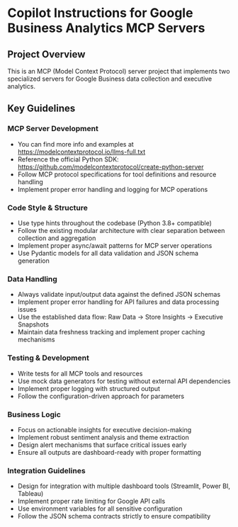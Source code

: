<!-- Use this file to provide workspace-specific custom instructions to Copilot. For more details, visit https://code.visualstudio.com/docs/copilot/copilot-customization#_use-a-githubcopilotinstructionsmd-file -->

# Copilot Instructions for Google Business Analytics MCP Servers

## Project Overview
This is an MCP (Model Context Protocol) server project that implements two specialized servers for Google Business data collection and executive analytics.

## Key Guidelines

### MCP Server Development
- You can find more info and examples at https://modelcontextprotocol.io/llms-full.txt
- Reference the official Python SDK: https://github.com/modelcontextprotocol/create-python-server
- Follow MCP protocol specifications for tool definitions and resource handling
- Implement proper error handling and logging for MCP operations

### Code Style & Structure
- Use type hints throughout the codebase (Python 3.8+ compatible)
- Follow the existing modular architecture with clear separation between collection and aggregation
- Implement proper async/await patterns for MCP server operations
- Use Pydantic models for all data validation and JSON schema generation

### Data Handling
- Always validate input/output data against the defined JSON schemas
- Implement proper error handling for API failures and data processing issues
- Use the established data flow: Raw Data → Store Insights → Executive Snapshots
- Maintain data freshness tracking and implement proper caching mechanisms

### Testing & Development
- Write tests for all MCP tools and resources
- Use mock data generators for testing without external API dependencies
- Implement proper logging with structured output
- Follow the configuration-driven approach for parameters

### Business Logic
- Focus on actionable insights for executive decision-making
- Implement robust sentiment analysis and theme extraction
- Design alert mechanisms that surface critical issues early
- Ensure all outputs are dashboard-ready with proper formatting

### Integration Guidelines
- Design for integration with multiple dashboard tools (Streamlit, Power BI, Tableau)
- Implement proper rate limiting for Google API calls
- Use environment variables for all sensitive configuration
- Follow the JSON schema contracts strictly to ensure compatibility
